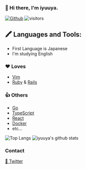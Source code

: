 ### 👋 Hi there, I'm iyuuya.
[![Github](https://img.shields.io/github/followers/iyuuya?label=Follow&style=social)](https://github.com/iyuuya)
![visitors](https://visitor-badge.laobi.icu/badge?page_id=iyuuya.iyuuya)

## 🖍  Languages and Tools:
- First Language is Japanese
- I'm studying English

### ❤️ Loves
- [Vim](https://www.vim.org/)
- [Ruby](https://www.ruby-lang.org/) & [Rails](https://rubyonrails.org/)

### 👍 Others
- [Go](https://golang.org/)
- [TypeScript](https://www.typescriptlang.org/)
- [React](https://reactjs.org/)
- [Docker](https://www.docker.com/)
- etc...

![Top Langs](https://github-readme-stats.vercel.app/api/top-langs/?username=iyuuya&layout=compact&hide=html)
![iyuuya's github stats](https://github-readme-stats.vercel.app/api?username=iyuuya&show_icons=true&count_private=true&hide_border=true)

### Contact
[🐤 Twitter](https://twitter.com/iyuuya)
